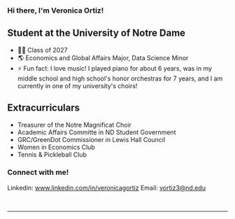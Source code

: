 ### Hi there, I'm Veronica Ortiz!

## Student at the University of Notre Dame

- 👩‍💻  Class of 2027
- 🌎  Economics and Global Affairs Major, Data Science Minor
- ⚡  Fun fact: I love music! I played piano for about 6 years, was in my middle school and high school's honor orchestras for 7 years, and I am currently in one of my university's choirs!

## Extracurriculars

- Treasurer of the Notre Magnificat Choir
- Academic Affairs Committe in ND Student Government
- GRC/GreenDot Commissioner in Lewis Hall Council
- Women in Economics Club
- Tennis & Pickleball Club

### Connect with me!

Linkedin: www.linkedin.com/in/veronicagortiz
Email: vortiz3@nd.edu


<br />

---
